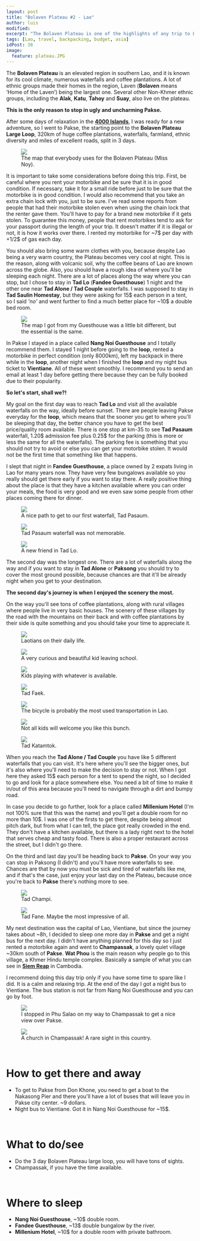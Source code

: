 ```yaml
---
layout: post
title: "Bolaven Plateau #2 - Lao"
author: luis
modified:
excerpt: "The Bolaven Plateau is one of the highlights of any trip to Lao. Numerous waterfalls, coffee plantations and an adventure that you'll never forget."
tags: [Lao, travel, backpacking, budget, asia]
idPost: 38
image:
  feature: plateau.JPG
---
```


The <b>Bolaven Plateau</b> is an elevated region in southern Lao, and it is known for its cool climate, numerous waterfalls and coffee plantations. A lot of ethnic groups made their homes in the region, Laven (<b>Bolaven</b> means ‘Home of the Laven’) being the largest one. Several other Non-Khmer ethnic groups, including the <b>Alak</b>, <b>Katu</b>, <b>Tahoy</b> and <b>Suay</b>, also live on the plateau.

<b><highlight><middle>This is the only reason to stop in ugly and uncharming Pakse.</middle></highlight></b>

After some days of relaxation in the <b><a href="{{site.url}}/4000Islands" target="_blank">4000 Islands</a></b>, I was ready for a new adventure, so I went to Pakse, the starting point to the <b>Bolaven Plateau Large Loop</b>, 320km of huge coffee plantations, waterfalls, farmland, ethnic diversity and miles of excellent roads, split in 3 days.


<figure>
	<a href="../images/lao/plateau/plateau1.JPG"><img src="../images/lao/plateau/plateau1.JPG"></a>
	<figcaption>The map that everybody uses for the Bolaven Plateau (Miss Noy).</figcaption>
</figure>


It is important to take some considerations before doing this trip. First, be careful where you rent your motorbike and be sure that it is in good condition. If necessary, take it for a small ride before just to be sure that the motorbike is in good condition. I would also recommend that you take an extra chain lock with you, just to be sure. I've read some reports from people that had their motorbike stolen even when using the chain lock that the renter gave them. You'll have to pay for a brand new motorbike if it gets stolen. To guarantee this money, people that rent motorbikes tend to ask for your passport during the length of your trip. It doesn't matter if it is illegal or not, it is how it works over there. I rented my motorbike for ~7$ per day with +1/2$ of gas each day.

You should also bring some warm clothes with you, because despite Lao being a very warm country, the Plateau becomes very cool at night. This is the reason, along with volcanic soil, why the coffee beans of Lao are known across the globe. Also, you should have a rough idea of where you'll be sleeping each night. There are a lot of places along the way where you can stop, but I chose to stay in <b>Tad Lo</b> (<b>Fandee Guesthouse</b>) 1 night and the other one near <b>Tad Alone / Tad Couple</b> waterfalls. I was supposed to stay in <b>Tad Saulin Homestay</b>, but they were asking for 15$ each person in a tent, so I said <i>'no'</i> and went further to find a much better place for ~10$ a double bed room.

<figure>
	<a href="../images/lao/plateau/plateau2.JPG"><img src="../images/lao/plateau/plateau2.JPG"></a>
	<figcaption>The map I got from my Guesthouse was a little bit different, but the essential is the same.</figcaption>
</figure>

In Pakse I stayed in a place called <b>Nang Noi Guesthouse</b> and I totally recommend them. I stayed 1 night before going to the <b>loop</b>, rented a motorbike in perfect condition (only 8000km), left my backpack in there while in the <b>loop</b>, another night when I finished the <b>loop</b> and my night bus ticket to <b>Vientiane</b>. All of these went smoothly. I recommend you to send an email at least 1 day before getting there because they can be fully booked due to their popularity.

<b><highlight><middle>So let's start, shall we?!</middle></highlight></b>

My goal on the first day was to reach <b>Tad Lo</b> and visit all the available waterfalls on the way, ideally before sunset. There are people leaving Pakse everyday for the <b>loop</b>, which means that the sooner you get to where you'll be sleeping that day, the better chance you have to get the best price/quality room available.
There is one stop at km-35 to see <b>Tad Pasaum</b> waterfall, 1.20$ admission fee plus 0.25$ for the parking (this is more or less the same for all the waterfalls). The parking fee is something that you should not try to avoid or else you can get your motorbike stolen. It would not be the first time that something like that happens.

I slept that night in <b>Fandee Guesthouse</b>, a place owned by 2 expats living in Lao for many years now. They have very few bungalows available so you really should get there early if you want to stay there. A really positive thing about the place is that they have a kitchen available where you can order your meals, the food is very good and we even saw some people from other places coming there for dinner.

<figure>
	<a href="../images/lao/plateau/plateau3.JPG"><img src="../images/lao/plateau/plateau3.JPG"></a>
	<figcaption>A nice path to get to our first waterfall, Tad Pasaum.</figcaption>
</figure>

<figure>
	<a href="../images/lao/plateau/plateau5.JPG"><img src="../images/lao/plateau/plateau5.JPG"></a>
	<figcaption>Tad Pasaum waterfall was not memorable.</figcaption>
</figure>

<figure>
	<a href="../images/lao/plateau/plateau4.JPG"><img src="../images/lao/plateau/plateau4.JPG"></a>
	<figcaption>A new friend in Tad Lo.</figcaption>
</figure>

The second day was the longest one. There are a lot of waterfalls along the way and if you want to stay in <b>Tad Alone</b> or <b>Paksong</b> you should try to cover the most ground possible, because chances are that it'll be already night when you get to your destination.

<b><highlight><middle>The second day's journey is when I enjoyed the scenery the most.</middle></highlight></b>

On the way you'll see tons of coffee plantations, along with rural villages where people live in very basic houses. The scenery of these villages by the road with the mountains on their back and with coffee plantations by their side is quite something and you should take your time to appreciate it.

<figure>
	<a href="../images/lao/plateau/plateau6.JPG"><img src="../images/lao/plateau/plateau6.JPG"></a>
	<figcaption>Laotians on their daily life.</figcaption>
</figure>

<figure>
	<a href="../images/lao/plateau/plateau7.JPG"><img src="../images/lao/plateau/plateau7.JPG"></a>
	<figcaption>A very curious and beautiful kid leaving school.</figcaption>
</figure>

<figure>
	<a href="../images/lao/plateau/plateau8.JPG"><img src="../images/lao/plateau/plateau8.JPG"></a>
	<figcaption>Kids playing with whatever is available.</figcaption>
</figure>

<figure>
	<a href="../images/lao/plateau/plateau9.JPG"><img src="../images/lao/plateau/plateau9.JPG"></a>
	<figcaption>Tad Faek.</figcaption>
</figure>

<figure>
	<a href="../images/lao/plateau/plateau10.JPG"><img src="../images/lao/plateau/plateau10.JPG"></a>
	<figcaption>The bicycle is probably the most used transportation in Lao.</figcaption>
</figure>

<figure>
	<a href="../images/lao/plateau/plateau11.JPG"><img src="../images/lao/plateau/plateau11.JPG"></a>
	<figcaption>Not all kids will welcome you like this bunch.</figcaption>
</figure>

<figure>
	<a href="../images/lao/plateau/plateau12.JPG"><img src="../images/lao/plateau/plateau12.JPG"></a>
	<figcaption>Tad Katamtok.</figcaption>
</figure>

When you reach the <b>Tad Alone / Tad Couple</b> you have like 5 different waterfalls that you can visit. It's here where you'll see the bigger ones, but it's also where you'll need to make the decision to stay or not. When I got here they asked 15$ each person for a tent to spend the night, so I decided to go and look for a place somewhere else. You need a bit of time to make it in/out of this area because you'll need to navigate through a dirt and bumpy road.

In case you decide to go further, look for a place called <b>Millenium Hotel</b> (I'm not 100% sure that this was the name) and you'll get a double room for no more than 10$. I was one of the firsts to get there, despite being almost pitch dark, but from what I can tell, the place got really crowded in the end. They don't have a kitchen available, but there is a lady right next to the hotel that serves cheap and tasty food. There is also a proper restaurant across the street, but I didn't go there.

On the third and last day you'll be heading back to <b>Pakse</b>. On your way you can stop in Paksong (I didn't) and you'll have more waterfalls to see. Chances are that by now you must be sick and tired of waterfalls like me, and if that's the case, just enjoy your last day on the Plateau, because once you're back to <b>Pakse</b> there's nothing more to see.

<figure>
	<a href="../images/lao/plateau/plateau13.JPG"><img src="../images/lao/plateau/plateau13.JPG"></a>
	<figcaption>Tad Champi.</figcaption>
</figure>

<figure>
	<a href="../images/lao/plateau/plateau14.JPG"><img src="../images/lao/plateau/plateau14.JPG"></a>
	<figcaption>Tad Fane. Maybe the most impressive of all.</figcaption>
</figure>

My next destination was the capital of Lao, Vientiane, but since the journey takes about ~8h, I decided to sleep one more day in <b>Pakse</b> and get a night bus for the next day. I didn't have anything planned for this day so I just rented a motorbike again and went to <b>Champassak</b>, a lovely quiet village ~30km south of <b>Pakse</b>. <b>Wat Phou</b> is the main reason why people go to this village, a Khmer Hindu temple complex. Basically a sample of what you can see in <b><a href="{{site.url}}/SiemReap" target="_blank">Siem Reap</a></b> in Cambodia.

I recommend doing this day trip only if you have some time to spare like I did. It is a calm and relaxing trip. At the end of the day I got a night bus to Vientiane. The bus station is not far from Nang Noi Guesthouse and you can go by foot.

<figure>
	<a href="../images/lao/plateau/plateau15.JPG"><img src="../images/lao/plateau/plateau15.JPG"></a>
	<figcaption>I stopped in Phu Salao on my way to Champassak to get a nice view over Pakse.</figcaption>
</figure>

<figure>
	<a href="../images/lao/plateau/plateau16.JPG"><img src="../images/lao/plateau/plateau16.JPG"></a>
	<figcaption>A church in Champassak! A rare sight in this country.</figcaption>
</figure>


<br>
<h1>How to get there and away</h1>
<ul>
<li>To get to Pakse from Don Khone, you need to get a boat to the Nakasong Pier and there you'll have a lot of buses that will leave you in Pakse city center. ~9 dollars.</li>
<li>Night bus to Vientiane. Got it in Nang Noi Guesthouse for ~15$.</li>
</ul>

<br>
<h1>What to do/see</h1>
<ul>
<li>Do the 3 day Bolaven Plateau large loop, you will have tons of sights.</li>
<li>Champassak, if you have the time available.</li>
</ul>

<br>
<h1>Where to sleep</h1>
<ul>
<li><b>Nang Noi Guesthouse</b>, ~10$ double room.</li>
<li><b>Fandee Guesthouse</b>, ~13$ double bungalow by the river.</li>
<li><b>Millenium Hotel</b>, ~10$ for a double room with private bathroom.</li>
</ul>